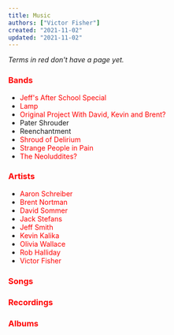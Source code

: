 ```yaml
---
title: Music
authors: ["Victor Fisher"]
created: "2021-11-02"
updated: "2021-11-02"
---
```


*Terms in red don't have a page yet.*

### <span style="color: red">Bands</span>
* <span style="color: red">Jeff's After School Special</span>
* <span style="color: red">Lamp</span>
* <span style="color: red">Original Project With David, Kevin and Brent?</span>
* <g-link to="/pater-shrouder">Pater Shrouder</g-link>
* <g-link to="/reenchantment">Reenchantment</g-link>
* <span style="color: red">Shroud of Delirium</span>
* <span style="color: red">Strange People in Pain</span>
* <span style="color: red">The Neoluddites?</span>

### <span style="color: red">Artists</span>
* <span style="color: red">Aaron Schreiber</span>
* <span style="color: red">Brent Nortman</span>
* <span style="color: red">David Sommer</span>
* <span style="color: red">Jack Stefans</span>
* <span style="color: red">Jeff Smith</span>
* <span style="color: red">Kevin Kalika</span>
* <span style="color: red">Olivia Wallace</span>
* <span style="color: red">Rob Halliday</span>
* <span style="color: red">Victor Fisher</span>

### <span style="color: red">Songs</span>

### <span style="color: red">Recordings</span>

### <span style="color: red">Albums</span>
